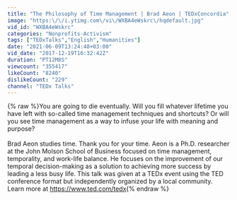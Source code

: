 ```yaml
---
title: "The Philosophy of Time Management | Brad Aeon | TEDxConcordia"
image: "https:\/\/i.ytimg.com\/vi\/WXBA4eWskrc\/hqdefault.jpg"
vid_id: "WXBA4eWskrc"
categories: "Nonprofits-Activism"
tags: ["TEDxTalks","English","Humanities"]
date: "2021-06-09T13:24:48+03:00"
vid_date: "2017-12-19T16:32:42Z"
duration: "PT12M8S"
viewcount: "355417"
likeCount: "8240"
dislikeCount: "229"
channel: "TEDx Talks"
---
```

{% raw %}You are going to die eventually. Will you fill whatever lifetime you have left with so-called time management techniques and shortcuts? Or will you see time management as a way to infuse your life with meaning and purpose?<br /><br />Brad Aeon studies time. Thank you for your time. Aeon is a Ph.D. researcher at the John Molson School of Business focused on time management, temporality, and work-life balance. He focuses on the improvement of our temporal decision-making as a solution to achieving more success by leading a less busy life. This talk was given at a TEDx event using the TED conference format but independently organized by a local community. Learn more at <a rel="nofollow" target="blank" href="https://www.ted.com/tedx">https://www.ted.com/tedx</a>{% endraw %}
